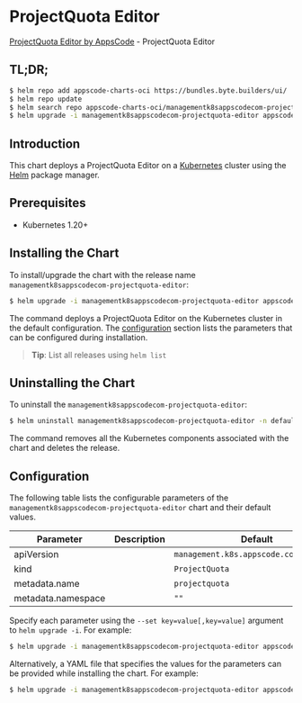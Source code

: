 # ProjectQuota Editor

[ProjectQuota Editor by AppsCode](https://appscode.com) - ProjectQuota Editor

## TL;DR;

```bash
$ helm repo add appscode-charts-oci https://bundles.byte.builders/ui/
$ helm repo update
$ helm search repo appscode-charts-oci/managementk8sappscodecom-projectquota-editor --version=v0.13.0
$ helm upgrade -i managementk8sappscodecom-projectquota-editor appscode-charts-oci/managementk8sappscodecom-projectquota-editor -n default --create-namespace --version=v0.13.0
```

## Introduction

This chart deploys a ProjectQuota Editor on a [Kubernetes](http://kubernetes.io) cluster using the [Helm](https://helm.sh) package manager.

## Prerequisites

- Kubernetes 1.20+

## Installing the Chart

To install/upgrade the chart with the release name `managementk8sappscodecom-projectquota-editor`:

```bash
$ helm upgrade -i managementk8sappscodecom-projectquota-editor appscode-charts-oci/managementk8sappscodecom-projectquota-editor -n default --create-namespace --version=v0.13.0
```

The command deploys a ProjectQuota Editor on the Kubernetes cluster in the default configuration. The [configuration](#configuration) section lists the parameters that can be configured during installation.

> **Tip**: List all releases using `helm list`

## Uninstalling the Chart

To uninstall the `managementk8sappscodecom-projectquota-editor`:

```bash
$ helm uninstall managementk8sappscodecom-projectquota-editor -n default
```

The command removes all the Kubernetes components associated with the chart and deletes the release.

## Configuration

The following table lists the configurable parameters of the `managementk8sappscodecom-projectquota-editor` chart and their default values.

|     Parameter      | Description |                      Default                      |
|--------------------|-------------|---------------------------------------------------|
| apiVersion         |             | <code>management.k8s.appscode.com/v1alpha1</code> |
| kind               |             | <code>ProjectQuota</code>                         |
| metadata.name      |             | <code>projectquota</code>                         |
| metadata.namespace |             | <code>""</code>                                   |


Specify each parameter using the `--set key=value[,key=value]` argument to `helm upgrade -i`. For example:

```bash
$ helm upgrade -i managementk8sappscodecom-projectquota-editor appscode-charts-oci/managementk8sappscodecom-projectquota-editor -n default --create-namespace --version=v0.13.0 --set apiVersion=management.k8s.appscode.com/v1alpha1
```

Alternatively, a YAML file that specifies the values for the parameters can be provided while
installing the chart. For example:

```bash
$ helm upgrade -i managementk8sappscodecom-projectquota-editor appscode-charts-oci/managementk8sappscodecom-projectquota-editor -n default --create-namespace --version=v0.13.0 --values values.yaml
```
